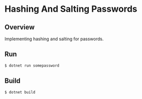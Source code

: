 # Hashing And Salting Passwords

## Overview

Implementing hashing and salting for passwords.

## Run

```bash
$ dotnet run somepassword
```

## Build

```bash
$ dotnet build
```